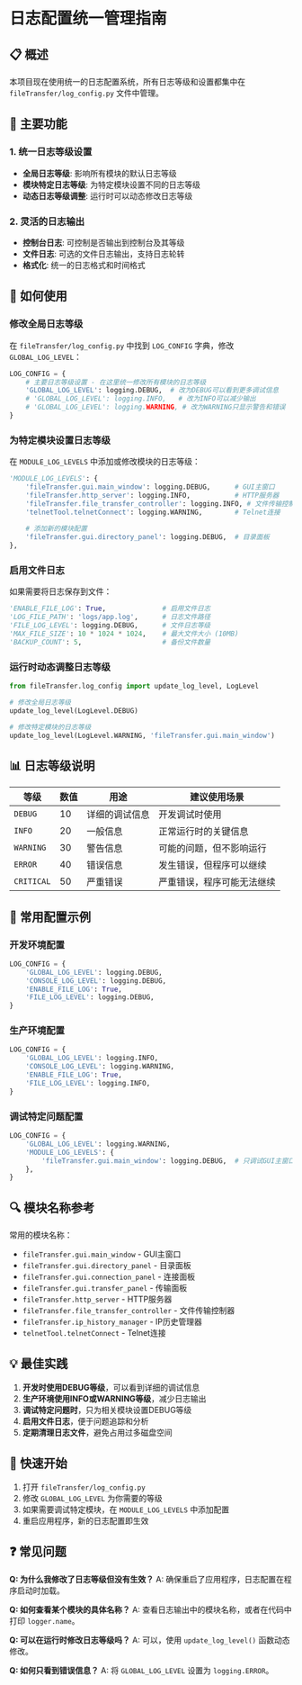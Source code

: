 # 日志配置统一管理指南

## 📋 概述

本项目现在使用统一的日志配置系统，所有日志等级和设置都集中在 `fileTransfer/log_config.py` 文件中管理。

## 🎯 主要功能

### 1. 统一日志等级设置
- **全局日志等级**: 影响所有模块的默认日志等级
- **模块特定日志等级**: 为特定模块设置不同的日志等级
- **动态日志等级调整**: 运行时可以动态修改日志等级

### 2. 灵活的日志输出
- **控制台日志**: 可控制是否输出到控制台及其等级
- **文件日志**: 可选的文件日志输出，支持日志轮转
- **格式化**: 统一的日志格式和时间格式

## 🔧 如何使用

### 修改全局日志等级

在 `fileTransfer/log_config.py` 中找到 `LOG_CONFIG` 字典，修改 `GLOBAL_LOG_LEVEL`：

```python
LOG_CONFIG = {
    # 主要日志等级设置 - 在这里统一修改所有模块的日志等级
    'GLOBAL_LOG_LEVEL': logging.DEBUG,  # 改为DEBUG可以看到更多调试信息
    # 'GLOBAL_LOG_LEVEL': logging.INFO,   # 改为INFO可以减少输出
    # 'GLOBAL_LOG_LEVEL': logging.WARNING, # 改为WARNING只显示警告和错误
}
```

### 为特定模块设置日志等级

在 `MODULE_LOG_LEVELS` 中添加或修改模块的日志等级：

```python
'MODULE_LOG_LEVELS': {
    'fileTransfer.gui.main_window': logging.DEBUG,      # GUI主窗口
    'fileTransfer.http_server': logging.INFO,           # HTTP服务器
    'fileTransfer.file_transfer_controller': logging.INFO, # 文件传输控制器
    'telnetTool.telnetConnect': logging.WARNING,        # Telnet连接
    
    # 添加新的模块配置
    'fileTransfer.gui.directory_panel': logging.DEBUG,  # 目录面板
},
```

### 启用文件日志

如果需要将日志保存到文件：

```python
'ENABLE_FILE_LOG': True,              # 启用文件日志
'LOG_FILE_PATH': 'logs/app.log',      # 日志文件路径
'FILE_LOG_LEVEL': logging.DEBUG,      # 文件日志等级
'MAX_FILE_SIZE': 10 * 1024 * 1024,    # 最大文件大小 (10MB)
'BACKUP_COUNT': 5,                    # 备份文件数量
```

### 运行时动态调整日志等级

```python
from fileTransfer.log_config import update_log_level, LogLevel

# 修改全局日志等级
update_log_level(LogLevel.DEBUG)

# 修改特定模块的日志等级
update_log_level(LogLevel.WARNING, 'fileTransfer.gui.main_window')
```

## 📊 日志等级说明

| 等级 | 数值 | 用途 | 建议使用场景 |
|------|------|------|-------------|
| `DEBUG` | 10 | 详细的调试信息 | 开发调试时使用 |
| `INFO` | 20 | 一般信息 | 正常运行时的关键信息 |
| `WARNING` | 30 | 警告信息 | 可能的问题，但不影响运行 |
| `ERROR` | 40 | 错误信息 | 发生错误，但程序可以继续 |
| `CRITICAL` | 50 | 严重错误 | 严重错误，程序可能无法继续 |

## 🎨 常用配置示例

### 开发环境配置
```python
LOG_CONFIG = {
    'GLOBAL_LOG_LEVEL': logging.DEBUG,
    'CONSOLE_LOG_LEVEL': logging.DEBUG,
    'ENABLE_FILE_LOG': True,
    'FILE_LOG_LEVEL': logging.DEBUG,
}
```

### 生产环境配置
```python
LOG_CONFIG = {
    'GLOBAL_LOG_LEVEL': logging.INFO,
    'CONSOLE_LOG_LEVEL': logging.WARNING,
    'ENABLE_FILE_LOG': True,
    'FILE_LOG_LEVEL': logging.INFO,
}
```

### 调试特定问题配置
```python
LOG_CONFIG = {
    'GLOBAL_LOG_LEVEL': logging.WARNING,
    'MODULE_LOG_LEVELS': {
        'fileTransfer.gui.main_window': logging.DEBUG,  # 只调试GUI主窗口
    },
}
```

## 🔍 模块名称参考

常用的模块名称：
- `fileTransfer.gui.main_window` - GUI主窗口
- `fileTransfer.gui.directory_panel` - 目录面板
- `fileTransfer.gui.connection_panel` - 连接面板
- `fileTransfer.gui.transfer_panel` - 传输面板
- `fileTransfer.http_server` - HTTP服务器
- `fileTransfer.file_transfer_controller` - 文件传输控制器
- `fileTransfer.ip_history_manager` - IP历史管理器
- `telnetTool.telnetConnect` - Telnet连接

## 💡 最佳实践

1. **开发时使用DEBUG等级**，可以看到详细的调试信息
2. **生产环境使用INFO或WARNING等级**，减少日志输出
3. **调试特定问题时**，只为相关模块设置DEBUG等级
4. **启用文件日志**，便于问题追踪和分析
5. **定期清理日志文件**，避免占用过多磁盘空间

## 🚀 快速开始

1. 打开 `fileTransfer/log_config.py`
2. 修改 `GLOBAL_LOG_LEVEL` 为你需要的等级
3. 如果需要调试特定模块，在 `MODULE_LOG_LEVELS` 中添加配置
4. 重启应用程序，新的日志配置即生效

## ❓ 常见问题

**Q: 为什么我修改了日志等级但没有生效？**
A: 确保重启了应用程序，日志配置在程序启动时加载。

**Q: 如何查看某个模块的具体名称？**
A: 查看日志输出中的模块名称，或者在代码中打印 `logger.name`。

**Q: 可以在运行时修改日志等级吗？**
A: 可以，使用 `update_log_level()` 函数动态修改。

**Q: 如何只看到错误信息？**
A: 将 `GLOBAL_LOG_LEVEL` 设置为 `logging.ERROR`。 